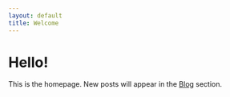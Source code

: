 ```yaml
---
layout: default
title: Welcome
---
```


# Hello!

This is the homepage. New posts will appear in the [Blog](/blog) section.
